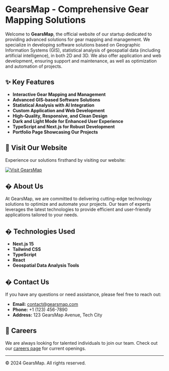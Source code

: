 # GearsMap - Comprehensive Gear Mapping Solutions

Welcome to **GearsMap**, the official website of our startup dedicated to providing advanced solutions for gear mapping and management. We specialize in developing software solutions based on Geographic Information Systems (GIS), statistical analysis of geospatial data (including artificial intelligence), in both 2D and 3D. We also offer application and web development, ensuring support and maintenance, as well as optimization and automation of projects.

## ✨ Key Features

- **Interactive Gear Mapping and Management**
- **Advanced GIS-based Software Solutions**
- **Statistical Analysis with AI Integration**
- **Custom Application and Web Development**
- **High-Quality, Responsive, and Clean Design**
- **Dark and Light Mode for Enhanced User Experience**
- **TypeScript and Next.js for Robust Development**
- **Portfolio Page Showcasing Our Projects**

## 🚀 Visit Our Website

Experience our solutions firsthand by visiting our website:

[![Visit GearsMap](https://vercel.com/button)](https://gearsmap.vercel.app/)

## � About Us

At GearsMap, we are committed to delivering cutting-edge technology solutions to optimize and automate your projects. Our team of experts leverages the latest technologies to provide efficient and user-friendly applications tailored to your needs.

## �️ Technologies Used

- **Next.js 15**
- **Tailwind CSS**
- **TypeScript**
- **React**
- **Geospatial Data Analysis Tools**

## � Contact Us

If you have any questions or need assistance, please feel free to reach out:

- **Email:** [contact@gearsmap.com](mailto:contact@gearsmap.com)
- **Phone:** +1 (123) 456-7890
- **Address:** 123 GearsMap Avenue, Tech City

## 💼 Careers

We are always looking for talented individuals to join our team. Check out our [careers page](https://gearsmap.vercel.app/careers) for current openings.

---

© 2024 GearsMap. All rights reserved.